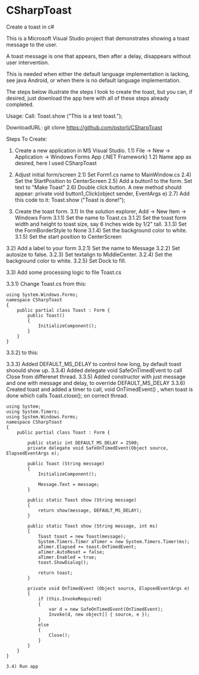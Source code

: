 # CSharpToast
Create a toast in c#

This is a Microsoft Visual Studio project that demonstrates showing a toast message to the user.

A toast message is one that appears, then after a delay, disappears without user intervention.

This is needed when either the default language implementation is lacking, see java Android, or when there is no default language implementation.

The steps below illustrate the steps I took to create the toast, 
but you can, if desired, just download the app here with all of these steps already completed.

Usage:
  Call: Toast.show ("This is a test toast.");
 
DownloadURL:
  git clone https://github.com/pstorli/CSharpToast
  
Steps To Create:
  1) Create a new application in MS Visual Studio. 
  1.1) File -> New -> Application -> Windows Forms App (.NET Framework)
  1.2) Name app as desired, here I used CSharpToast
  
  2) Adjust initial form/screen
  2.1) Set Form1.cs name to MainWindow.cs
  2.4) Set the StartPosition to CenterScreen
  2.5) Add a button1 to the form. Set text to "Make Toast"
  2.6) Double click button. A new method should appear:
       private void button1_Click(object sender, EventArgs e)
  2.7) Add this code to it: 
       Toast.show ("Toast is done!");
  
  3) Create the toast form.
  3.1) In the solution explorer, Add -> New Item -> Windows Form
  3.1.1) Set the name to Toast.cs
  3.1.2) Set the toast form width and height to toast size, say 6 inches wide by 1/2" tall.
  3.1.3) Set the FormBorderStyle to None
  3.1.4) Set the background color to white.
  3.1.5) Set the start position to CenterScreen
  
  3.2) Add a label to your form
  3.2.1) Set the name to Message
  3.2.2) Set autosize to false.
  3.2.3) Set textalign to MiddleCenter.
  3.2.4) Set the background color to white.
  3.2.5) Set Dock to fill.
    
  3.3) Add some processing logic to file Toast.cs
  
  3.3.1) Change Toast.cs from this:
  
    using System.Windows.Forms;
    namespace CSharpToast
    {    
        public partial class Toast : Form { 
            public Toast()
            {
                InitializeComponent();
            }
        }
    }
    
 3.3.2) to this:
 
 3.3.3) Added DEFAULT_MS_DELAY to control how long, by default toast shoould show up.
 3.3.4) Added delegate void SafeOnTimedEvent to call Close from differenet thread.
 3.3.5) Added constructor with just message and one with message and delay, to override DEFAULT_MS_DELAY
 3.3.6) Created toast and added a timer to call, void OnTimedEvent() , when toast is done 
        which calls Toast.close(); on correct thread.
        
    using System;
    using System.Timers;
    using System.Windows.Forms;
    namespace CSharpToast
    {    
        public partial class Toast : Form {

            public static int DEFAULT_MS_DELAY = 2500;
            private delegate void SafeOnTimedEvent(Object source, ElapsedEventArgs e);

            public Toast (String message)
            {
                InitializeComponent();

                Message.Text = message;
            }

            public static Toast show (String message)
            {
                return show(message, DEFAULT_MS_DELAY);
            }

            public static Toast show (String message, int ms)
            {
                Toast toast = new Toast(message);
                System.Timers.Timer aTimer = new System.Timers.Timer(ms);
                aTimer.Elapsed += toast.OnTimedEvent;
                aTimer.AutoReset = false;
                aTimer.Enabled = true;
                toast.ShowDialog();

                return toast;
            }

            private void OnTimedEvent (Object source, ElapsedEventArgs e)
            {
                if (this.InvokeRequired)
                {
                    var d = new SafeOnTimedEvent(OnTimedEvent);
                    Invoke(d, new object[] { source, e });
                }
                else
                {
                    Close();
                }
            }        
        }
    }
    
    3.4) Run app
    
    
    
